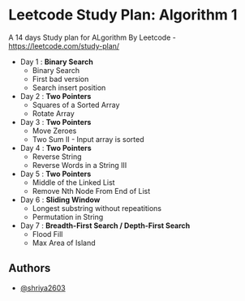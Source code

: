 # Leetcode Study Plan: Algorithm 1

A 14 days Study plan for ALgorithm By Leetcode - https://leetcode.com/study-plan/

- Day 1 : **Binary Search**
  - Binary Search
  - First bad version
  - Search insert position
- Day 2 : **Two Pointers**
  - Squares of a Sorted Array
  - Rotate Array
- Day 3 : **Two Pointers**
  - Move Zeroes
  - Two Sum II - Input array is sorted
- Day 4 : **Two Pointers**
  - Reverse String
  - Reverse Words in a String III
- Day 5 : **Two Pointers**
  - Middle of the Linked List
  - Remove Nth Node From End of List
- Day 6 : **Sliding Window**
  - Longest substring without repeatitions
  - Permutation in String
- Day 7 : **Breadth-First Search / Depth-First Search**
  - Flood Fill
  - Max Area of Island

## Authors

- [@shriya2603](https://www.github.com/shriya2603)

